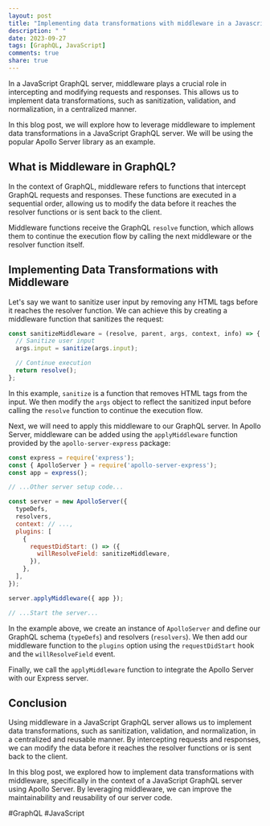 ```yaml
---
layout: post
title: "Implementing data transformations with middleware in a Javascript GraphQL server"
description: " "
date: 2023-09-27
tags: [GraphQL, JavaScript]
comments: true
share: true
---
```


In a JavaScript GraphQL server, middleware plays a crucial role in intercepting and modifying requests and responses. This allows us to implement data transformations, such as sanitization, validation, and normalization, in a centralized manner.

In this blog post, we will explore how to leverage middleware to implement data transformations in a JavaScript GraphQL server. We will be using the popular Apollo Server library as an example.

## What is Middleware in GraphQL?

In the context of GraphQL, middleware refers to functions that intercept GraphQL requests and responses. These functions are executed in a sequential order, allowing us to modify the data before it reaches the resolver functions or is sent back to the client.

Middleware functions receive the GraphQL `resolve` function, which allows them to continue the execution flow by calling the next middleware or the resolver function itself.

## Implementing Data Transformations with Middleware

Let's say we want to sanitize user input by removing any HTML tags before it reaches the resolver function. We can achieve this by creating a middleware function that sanitizes the request:

```javascript
const sanitizeMiddleware = (resolve, parent, args, context, info) => {
  // Sanitize user input
  args.input = sanitize(args.input);

  // Continue execution
  return resolve();
};
```

In this example, `sanitize` is a function that removes HTML tags from the input. We then modify the `args` object to reflect the sanitized input before calling the `resolve` function to continue the execution flow.

Next, we will need to apply this middleware to our GraphQL server. In Apollo Server, middleware can be added using the `applyMiddleware` function provided by the `apollo-server-express` package:

```javascript
const express = require('express');
const { ApolloServer } = require('apollo-server-express');
const app = express();

// ...Other server setup code...

const server = new ApolloServer({
  typeDefs,
  resolvers,
  context: // ...,
  plugins: [
    {
      requestDidStart: () => ({
        willResolveField: sanitizeMiddleware,
      }),
    },
  ],
});

server.applyMiddleware({ app });

// ...Start the server...
```

In the example above, we create an instance of `ApolloServer` and define our GraphQL schema (`typeDefs`) and resolvers (`resolvers`). We then add our middleware function to the `plugins` option using the `requestDidStart` hook and the `willResolveField` event.

Finally, we call the `applyMiddleware` function to integrate the Apollo Server with our Express server.

## Conclusion

Using middleware in a JavaScript GraphQL server allows us to implement data transformations, such as sanitization, validation, and normalization, in a centralized and reusable manner. By intercepting requests and responses, we can modify the data before it reaches the resolver functions or is sent back to the client.

In this blog post, we explored how to implement data transformations with middleware, specifically in the context of a JavaScript GraphQL server using Apollo Server. By leveraging middleware, we can improve the maintainability and reusability of our server code.

#GraphQL #JavaScript
